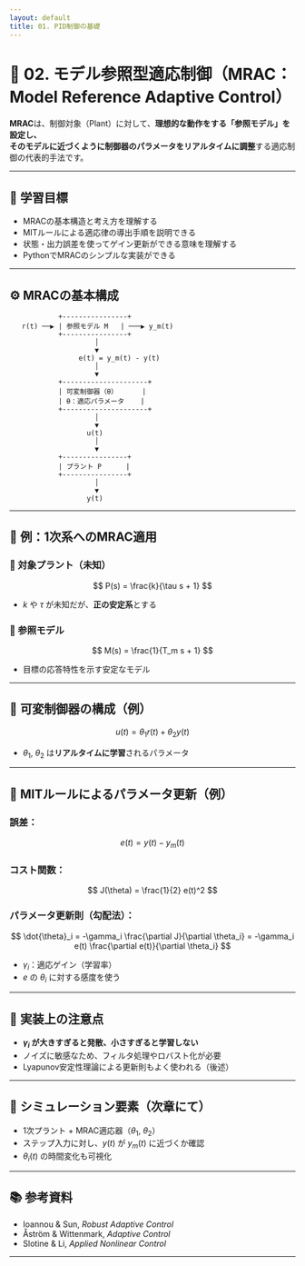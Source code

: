 ```yaml
---
layout: default
title: 01. PID制御の基礎
---
```


<!-- MathJax support for both inline and block math -->
<script type="text/javascript">
  window.MathJax = {
    tex: { inlineMath: [['$', '$'], ['\\(', '\\)']] },
    svg: { fontCache: 'global' }
  };
</script>
<script type="text/javascript"
  async
  src="https://cdn.jsdelivr.net/npm/mathjax@3/es5/tex-mml-chtml.js">
</script>

# 🎯 02. モデル参照型適応制御（MRAC：Model Reference Adaptive Control）

**MRAC**は、制御対象（Plant）に対して、**理想的な動作をする「参照モデル」**を設定し、  
そのモデルに近づくように制御器のパラメータを**リアルタイムに調整**する適応制御の代表的手法です。

---

## 🎯 学習目標

- MRACの基本構造と考え方を理解する  
- MITルールによる適応律の導出手順を説明できる  
- 状態・出力誤差を使ってゲイン更新ができる意味を理解する  
- PythonでMRACのシンプルな実装ができる

---

## ⚙️ MRACの基本構成

```
            +----------------+
   r(t) ──▶ | 参照モデル M   | ───▶ y_m(t)
            +----------------+
                     │
                     ▼
                 e(t) = y_m(t) - y(t)
                     │
                     ▼
            +---------------------+
            | 可変制御器（θ）      |
            | θ：適応パラメータ    |
            +---------------------+
                     │
                     ▼
                   u(t)
                     │
                     ▼
            +----------------+
            | プラント P      |
            +----------------+
                     │
                     ▼
                   y(t)
```

---

## 📘 例：1次系へのMRAC適用

### 📌 対象プラント（未知）

$$
P(s) = \frac{k}{\tau s + 1}
$$

- $k$ や $\tau$ が未知だが、**正の安定系**とする

### 📌 参照モデル

$$
M(s) = \frac{1}{T_m s + 1}
$$

- 目標の応答特性を示す安定なモデル

---

## 🧠 可変制御器の構成（例）

$$
u(t) = \theta_1 r(t) + \theta_2 y(t)
$$

- $\theta_1$, $\theta_2$ は**リアルタイムに学習**されるパラメータ

---

## 🔁 MITルールによるパラメータ更新（例）

### 誤差：

$$
e(t) = y(t) - y_m(t)
$$

### コスト関数：

$$
J(\theta) = \frac{1}{2} e(t)^2
$$

### パラメータ更新則（勾配法）：

$$
\dot{\theta}_i = -\gamma_i \frac{\partial J}{\partial \theta_i} = -\gamma_i e(t) \frac{\partial e(t)}{\partial \theta_i}
$$

- $\gamma_i$：適応ゲイン（学習率）
- $e$ の $\theta_i$ に対する感度を使う

---

## 📐 実装上の注意点

- **$\gamma_i$ が大きすぎると発散、小さすぎると学習しない**  
- ノイズに敏感なため、フィルタ処理やロバスト化が必要  
- Lyapunov安定性理論による更新則もよく使われる（後述）

---

## 🧪 シミュレーション要素（次章にて）

- 1次プラント + MRAC適応器（$\theta_1$, $\theta_2$）  
- ステップ入力に対し、$y(t)$ が $y_m(t)$ に近づくか確認  
- $\theta_i(t)$ の時間変化も可視化

---

## 📚 参考資料

- Ioannou & Sun, *Robust Adaptive Control*  
- Åström & Wittenmark, *Adaptive Control*  
- Slotine & Li, *Applied Nonlinear Control*

---
